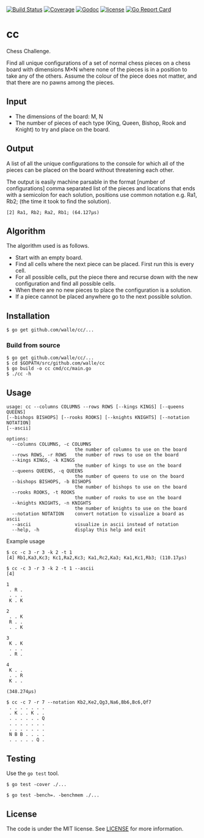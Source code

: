 [![Build Status](https://img.shields.io/travis/walle/cc.svg?style=flat)](https://travis-ci.org/walle/cc)
[![Coverage](https://img.shields.io/codecov/c/github/walle/cc.svg?style=flat)](https://codecov.io/github/walle/cc)
[![Godoc](http://img.shields.io/badge/godoc-reference-blue.svg?style=flat)](https://godoc.org/github.com/walle/cc)
[![license](http://img.shields.io/badge/license-MIT-red.svg?style=flat)](https://raw.githubusercontent.com/walle/cc/master/LICENSE)
[![Go Report Card](http://goreportcard.com/badge/walle/cc?t=3)](http:/goreportcard.com/report/walle/cc)

# cc

Chess Challenge. 

Find all unique configurations of a set of normal chess pieces on a chess
board with dimensions M×N where none of the pieces is in a position to take
any of the others. Assume the colour of the piece does not matter, and that
there are no pawns among the pieces.

## Input

* The dimensions of the board: M, N
* The number of pieces of each type (King, Queen, Bishop, Rook and Knight) to try and place on the board.

## Output 

A list of all the unique configurations to the
console for which all of the pieces can be placed on the board without
threatening each other.

The output is easily machine parsable in the format [number of configurations]
comma separated list of the pieces and locations that ends with a semicolon
for each solution, positions use common notation e.g. Ra1, Rb2; 
(the time it took to find the solution). 

```
[2] Ra1, Rb2; Ra2, Rb1; (64.127µs) 
```

## Algorithm

The algorithm used is as follows.

* Start with an empty board.
* Find all cells where the next piece can be placed. First run this is every cell.
* For all possible cells, put the piece there and recurse down with the new configuration and find all possible cells.
* When there are no new pieces to place the configuration is a solution.
* If a piece cannot be placed anywhere go to the next possible solution.

## Installation

```shell
$ go get github.com/walle/cc/...
```

### Build from source

```shell
$ go get github.com/walle/cc/...
$ cd $GOPATH/src/github.com/walle/cc
$ go build -o cc cmd/cc/main.go
$ ./cc -h
```

## Usage

```shell
usage: cc --columns COLUMNS --rows ROWS [--kings KINGS] [--queens QUEENS]
[--bishops BISHOPS] [--rooks ROOKS] [--knights KNIGHTS] [--notation NOTATION]
[--ascii]

options:
  --columns COLUMNS, -c COLUMNS
                         the number of columns to use on the board
  --rows ROWS, -r ROWS   the number of rows to use on the board
  --kings KINGS, -k KINGS
                         the number of kings to use on the board
  --queens QUEENS, -q QUEENS
                         the number of queens to use on the board
  --bishops BISHOPS, -b BISHOPS
                         the number of bishops to use on the board
  --rooks ROOKS, -t ROOKS
                         the number of rooks to use on the board
  --knights KNIGHTS, -n KNIGHTS
                         the number of knights to use on the board
  --notation NOTATION    convert notation to visualize a board as ascii
  --ascii                visualize in ascii instead of notation
  --help, -h             display this help and exit
```

Example usage

```shell
$ cc -c 3 -r 3 -k 2 -t 1
[4] Rb1,Ka3,Kc3; Kc1,Ra2,Kc3; Ka1,Rc2,Ka3; Ka1,Kc1,Rb3; (110.17µs)
```

```
$ cc -c 3 -r 3 -k 2 -t 1 --ascii
[4]

1
 . R .
 . . .
 K . K

2
 . . K
 R . .
 . . K

3
 K . K
 . . .
 . R .

4
 K . .
 . . R
 K . .

(348.274µs)
```

```
$ cc -c 7 -r 7 --notation Kb2,Ke2,Qg3,Na6,Bb6,Bc6,Qf7
 . . . . . . .
 . K . . K . .
 . . . . . . Q
 . . . . . . .
 . . . . . . .
 N B B . . . .
 . . . . . Q .
```

## Testing

Use the `go test` tool.

```shell
$ go test -cover ./...
```

```shell
$ go test -bench=. -benchmem ./...
```

## License

The code is under the MIT license. See [LICENSE](LICENSE) for more
information.
